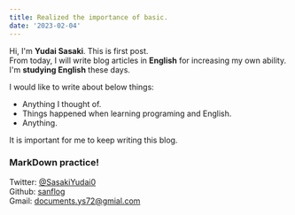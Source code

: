 ```yaml
---
title: Realized the importance of basic.
date: '2023-02-04'
---
```



Hi, I'm **Yudai Sasaki**. This is first post.  
From today, I will write blog articles in **English** for increasing my own ability. I'm **studying English** these days. 

I would like to write about below things:

- Anything I thought of.
- Things happened when learning programing and English.
- Anything.

It is important for me to keep writing this blog.

### MarkDown practice!

Twitter: [@SasakiYudai0](https://twitter.com/SasakiYudai0)  
Github: [sanflog][1]  
Gmail: <documents.ys72@gmial.com>  

[1]: <https://github.com/sanflog/>
